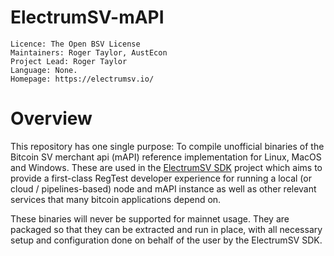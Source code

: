 ElectrumSV-mAPI
================

    Licence: The Open BSV License
    Maintainers: Roger Taylor, AustEcon
    Project Lead: Roger Taylor
    Language: None.
    Homepage: https://electrumsv.io/


Overview
========

This repository has one single purpose: To compile unofficial binaries of 
the Bitcoin SV merchant api (mAPI) reference implementation for Linux, MacOS and Windows. These are used in the 
[ElectrumSV SDK](https://pypi.org/project/electrumsv-sdk) project which aims
to provide a first-class RegTest developer experience for running a local
(or cloud / pipelines-based) node and mAPI instance as well as other relevant
services that many bitcoin applications depend on.

These binaries will never be supported for mainnet usage. They are packaged so that they can be extracted and
run in place, with all necessary setup and configuration done on behalf of the user by the ElectrumSV SDK.
